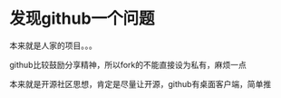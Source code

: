 # 发现github一个问题


本来就是人家的项目。。。

github比较鼓励分享精神，所以fork的不能直接设为私有，麻烦一点

本来就是开源社区思想，肯定是尽量让开源，github有桌面客户端，简单推
